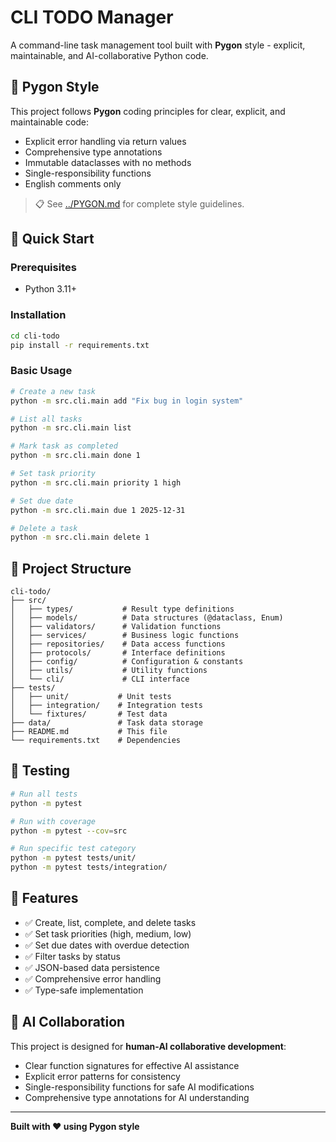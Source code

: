 # CLI TODO Manager

A command-line task management tool built with **Pygon** style - explicit, maintainable, and AI-collaborative Python code.

## 🐍 Pygon Style

This project follows **Pygon** coding principles for clear, explicit, and maintainable code:

- Explicit error handling via return values
- Comprehensive type annotations
- Immutable dataclasses with no methods
- Single-responsibility functions
- English comments only

> 📋 See [../PYGON.md](../PYGON.md) for complete style guidelines.

## 🚀 Quick Start

### Prerequisites
- Python 3.11+

### Installation
```bash
cd cli-todo
pip install -r requirements.txt
```

### Basic Usage
```bash
# Create a new task
python -m src.cli.main add "Fix bug in login system"

# List all tasks
python -m src.cli.main list

# Mark task as completed
python -m src.cli.main done 1

# Set task priority
python -m src.cli.main priority 1 high

# Set due date
python -m src.cli.main due 1 2025-12-31

# Delete a task
python -m src.cli.main delete 1
```

## 📁 Project Structure

```
cli-todo/
├── src/
│   ├── types/           # Result type definitions
│   ├── models/          # Data structures (@dataclass, Enum)
│   ├── validators/      # Validation functions
│   ├── services/        # Business logic functions
│   ├── repositories/    # Data access functions
│   ├── protocols/       # Interface definitions
│   ├── config/          # Configuration & constants
│   ├── utils/           # Utility functions
│   └── cli/             # CLI interface
├── tests/
│   ├── unit/           # Unit tests
│   ├── integration/    # Integration tests
│   └── fixtures/       # Test data
├── data/               # Task data storage
├── README.md           # This file
└── requirements.txt    # Dependencies
```

## 🧪 Testing

```bash
# Run all tests
python -m pytest

# Run with coverage
python -m pytest --cov=src

# Run specific test category
python -m pytest tests/unit/
python -m pytest tests/integration/
```

## 📝 Features

- ✅ Create, list, complete, and delete tasks
- ✅ Set task priorities (high, medium, low)
- ✅ Set due dates with overdue detection
- ✅ Filter tasks by status
- ✅ JSON-based data persistence
- ✅ Comprehensive error handling
- ✅ Type-safe implementation

## 🤖 AI Collaboration

This project is designed for **human-AI collaborative development**:

- Clear function signatures for effective AI assistance
- Explicit error patterns for consistency
- Single-responsibility functions for safe AI modifications
- Comprehensive type annotations for AI understanding

---

**Built with ❤️ using Pygon style**
